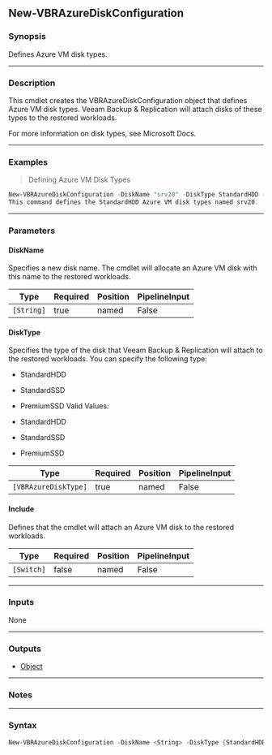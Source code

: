 New-VBRAzureDiskConfiguration
-----------------------------

### Synopsis
Defines Azure VM disk types.

---

### Description

This cmdlet creates the VBRAzureDiskConfiguration object that defines Azure VM disk types. Veeam Backup & Replication will attach disks of these types to the restored workloads.

For more information on disk types, see Microsoft Docs.

---

### Examples
> Defining Azure VM Disk Types

```PowerShell
New-VBRAzureDiskConfiguration -DiskName "srv20" -DiskType StandardHDD -Include
This command defines the StandardHDD Azure VM disk types named srv20.
```

---

### Parameters
#### **DiskName**
Specifies a new disk name.
The cmdlet will allocate an Azure VM disk with this name to the restored workloads.

|Type      |Required|Position|PipelineInput|
|----------|--------|--------|-------------|
|`[String]`|true    |named   |False        |

#### **DiskType**
Specifies the type of the disk that Veeam Backup & Replication will attach to the restored workloads. You can specify the following type:
* StandardHDD
* StandardSSD
* PremiumSSD
Valid Values:

* StandardHDD
* StandardSSD
* PremiumSSD

|Type                |Required|Position|PipelineInput|
|--------------------|--------|--------|-------------|
|`[VBRAzureDiskType]`|true    |named   |False        |

#### **Include**
Defines that the cmdlet will attach an Azure VM disk to the restored workloads.

|Type      |Required|Position|PipelineInput|
|----------|--------|--------|-------------|
|`[Switch]`|false   |named   |False        |

---

### Inputs
None

---

### Outputs
* [Object](https://learn.microsoft.com/en-us/dotnet/api/System.Object)

---

### Notes

---

### Syntax
```PowerShell
New-VBRAzureDiskConfiguration -DiskName <String> -DiskType {StandardHDD | StandardSSD | PremiumSSD} [-Include] [<CommonParameters>]
```
